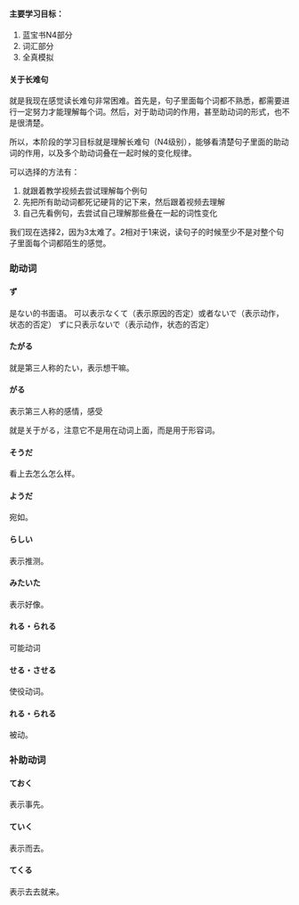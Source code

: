 #### 主要学习目标：
1. 蓝宝书N4部分
2. 词汇部分
3. 全真模拟

#### 关于长难句

就是我现在感觉读长难句非常困难。首先是，句子里面每个词都不熟悉，都需要进行一定努力才能理解每个词。然后，对于助动词的作用，甚至助动词的形式，也不是很清楚。

所以，本阶段的学习目标就是理解长难句（N4级别），能够看清楚句子里面的助动词的作用，以及多个助动词叠在一起时候的变化规律。

可以选择的方法有：
1.	就跟着教学视频去尝试理解每个例句
2.	先把所有助动词都死记硬背的记下来，然后跟着视频去理解
3.	自己先看例句，去尝试自己理解那些叠在一起的词性变化

我们现在选择2，因为3太难了。2相对于1来说，读句子的时候至少不是对整个句子里面每个词都陌生的感觉。



### 助动词

#### ず
是ない的书面语。
可以表示なくて（表示原因的否定）或者ないで（表示动作，状态的否定）
ずに只表示ないで（表示动作，状态的否定）


#### たがる
就是第三人称的たい，表示想干嘛。


#### がる
表示第三人称的感情，感受

就是关于がる，注意它不是用在动词上面，而是用于形容词。


#### そうだ

看上去怎么怎么样。


#### ようだ

宛如。


#### らしい

表示推测。


#### みたいた

表示好像。


#### れる・られる

可能动词


#### せる・させる

使役动词。


#### れる・られる

被动。


### 补助动词


#### ておく

表示事先。


#### ていく

表示而去。

#### てくる

表示去去就来。

